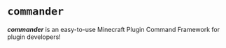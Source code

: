 # ```commander```

***commander*** is an easy-to-use Minecraft Plugin Command Framework for plugin developers!